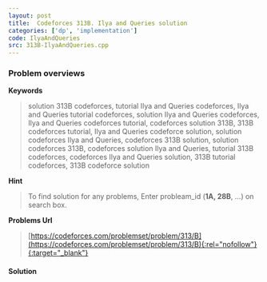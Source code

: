 ```yaml
---
layout: post
title:  Codeforces 313B. Ilya and Queries solution
categories: ['dp', 'implementation']
code: IlyaAndQueries
src: 313B-IlyaAndQueries.cpp
---
```

### **Problem overviews**

**Keywords**
> solution 313B codeforces, tutorial Ilya and Queries codeforces, Ilya and Queries tutorial codeforces, solution Ilya and Queries codeforces, Ilya and Queries codeforces tutorial, codeforces solution 313B, 313B codeforces tutorial, Ilya and Queries codeforce solution, solution codeforces Ilya and Queries, codeforces 313B solution, solution codeforces 313B, codeforces solution Ilya and Queries, tutorial 313B codeforces, codeforces Ilya and Queries solution, 313B tutorial codeforces, 313B codeforce solution

**Hint**
> To find solution for any problems, Enter probleam_id (**1A, 28B**, ...) on search box. 

**Problems Url**
> [https://codeforces.com/problemset/problem/313/B](https://codeforces.com/problemset/problem/313/B){:rel="nofollow"}{:target="_blank"}

#### **Solution**




